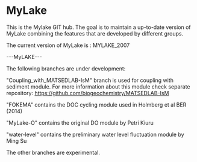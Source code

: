 MyLake
=====

This is the Mylake GIT hub. The goal is to maintain a up-to-date version of MyLake combining the features that are developed by different groups. 

The current version of MyLake is : MYLAKE_2007

---MyLAKE---

The following branches are under development: 

"Coupling_with_MATSEDLAB-IsM" branch is used for coupling with sediment module. For more information about this module check separate repository:
https://github.com/biogeochemistry/MATSEDLAB-IsM

"FOKEMA" contains the DOC cycling module used in Holmberg et al BER (2014)

"MyLake-O" contains the original DO module by Petri Kiuru

"water-level" contains the preliminary water level fluctuation module by Ming Su

The other branches are experimental. 


